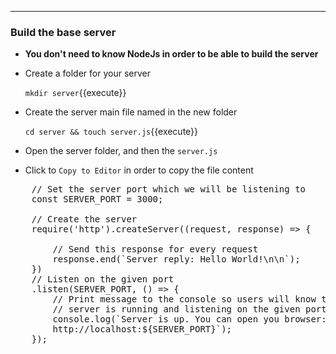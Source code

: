 -----
### Build the base server

- **You don't need to know NodeJs in order to be able to build the server**

- Create a folder for your server

    `mkdir server`{{execute}}

- Create the server main file named in the new folder

    `cd server && touch server.js`{{execute}}

- Open the server folder, and then the `server.js`
- Click to `Copy to Editor` in order to copy the file content

<pre class="file" data-filename="server/server.js" data-target="replace">
    // Set the server port which we will be listening to
    const SERVER_PORT = 3000;

    // Create the server
    require('http').createServer((request, response) => {
        
        // Send this response for every request
        response.end(`Server reply: Hello World!\n\n`);
    })
    // Listen on the given port
    .listen(SERVER_PORT, () => {
        // Print message to the console so users will know that the
        // server is running and listening on the given port
        console.log(`Server is up. You can open you browser: 
        http://localhost:${SERVER_PORT}`);
    });
</pre>